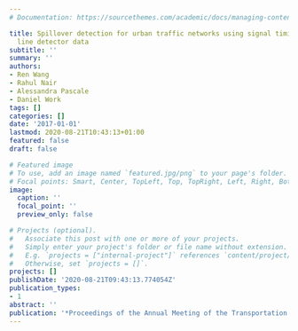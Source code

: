 ```yaml
---
# Documentation: https://sourcethemes.com/academic/docs/managing-content/

title: Spillover detection for urban traffic networks using signal timing and stop
  line detector data
subtitle: ''
summary: ''
authors:
- Ren Wang
- Rahul Nair
- Alessandra Pascale
- Daniel Work
tags: []
categories: []
date: '2017-01-01'
lastmod: 2020-08-21T10:43:13+01:00
featured: false
draft: false

# Featured image
# To use, add an image named `featured.jpg/png` to your page's folder.
# Focal points: Smart, Center, TopLeft, Top, TopRight, Left, Right, BottomLeft, Bottom, BottomRight.
image:
  caption: ''
  focal_point: ''
  preview_only: false

# Projects (optional).
#   Associate this post with one or more of your projects.
#   Simply enter your project's folder or file name without extension.
#   E.g. `projects = ["internal-project"]` references `content/project/deep-learning/index.md`.
#   Otherwise, set `projects = []`.
projects: []
publishDate: '2020-08-21T09:43:13.774054Z'
publication_types:
- 1
abstract: ''
publication: '*Proceedings of the Annual Meeting of the Transportation Research Board*'
---
```

